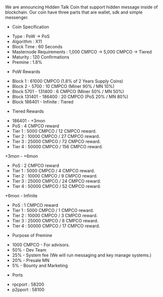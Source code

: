 We are announcing Hidden Talk Coin that support hidden message inside of blockchain.
Our coin have three parts that are wallet, sdk and simple messenger.

- Coin Specification
* Type : PoW -> PoS
* Algorithm : X11
* Block Time : 60 Seconds
* Masternode Requirements : 1,000 CMPCO -> 5,000 CMPCO -> Tiered
* Maturity : 120 Confirmations
* Premine : 1.8%

- PoW Rewards
* Block 1 : 61000 CMPCO (1.8% of 2 Years Supply Coins)
* Block 2 - 5700 : 10 CMPCO (Miner 90% / MN 10%)
* Block 5701 - 131400 : 6 CMPCO (Miner 50% / MN 50%)
* Block 131401 - 186400 : 20 CMPCO (PoS 20% / MN 80%)
* Block 186401 - Infinite : Tiered

- Tiered Rewards
* 186401 - +3mon
* PoS : 4 CMPCO reward
* Tier 1 : 5000 CMPCO / 12 CMPCO reward.
* Tier 2 : 10000 CMPCO / 27 CMPCO reward.
* Tier 3 : 25000 CMPCO / 72 CMPCO reward.
* Tier 4 : 50000 CMPCO / 156 CMPCO reward.

+3mon - +6mon
* PoS : 2 CMPCO reward
* Tier 1 : 5000 CMPCO / 4 CMPCO reward.
* Tier 2 : 10000 CMPCO / 9 CMPCO reward.
* Tier 3 : 25000 CMPCO / 24 CMPCO reward.
* Tier 4 : 50000 CMPCO / 52 CMPCO reward.

+6mon - Infinite
* PoS : 1 CMPCO reward
* Tier 1 : 5000 CMPCO / 1 CMPCO reward.
* Tier 2 : 10000 CMPCO / 3 CMPCO reward.
* Tier 3 : 25000 CMPCO / 8 CMPCO reward.
* Tier 4 : 50000 CMPCO / 17 CMPCO reward.

- Purpose of Premine
* 1000 CMPCO - For advisors.
* 50% - Dev Team
* 25% - System fee (We will run messaging and key manage systems.)
* 20% - Presale MN
* 5% - Bounty and Marketing

- Ports
* rpcport : 58200
* p2pport : 58100
